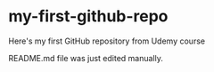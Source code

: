 # my-first-github-repo
Here's my first GitHub repository from Udemy course

README.md file was just edited manually.
